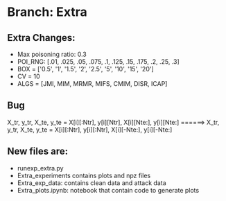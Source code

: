# Branch: Extra


## Extra Changes:
- Max poisoning ratio: 0.3
- POI_RNG: [.01, .025, .05, .075, .1, .125, .15, .175, .2, .25, .3]
- BOX = ['0.5', '1', '1.5', '2', '2.5', '5', '10', '15', '20']
- CV = 10
- ALGS = [JMI, MIM, MRMR, MIFS, CMIM, DISR, ICAP]



## Bug
  X_tr, y_tr, X_te, y_te = X[i][:Ntr], y[i][Ntr], X[i][Nte:], y[i][Nte:] ======>
  X_tr, y_tr, X_te, y_te = X[i][:Ntr], y[i][:Ntr], X[i][-Nte:], y[i][-Nte:]      

## New files are:
  - runexp_extra.py
  - Extra_experiments contains plots and npz files
  - Extra_exp_data: contains clean data and attack data
  - Extra_plots.ipynb: notebook that contain code to generate plots
